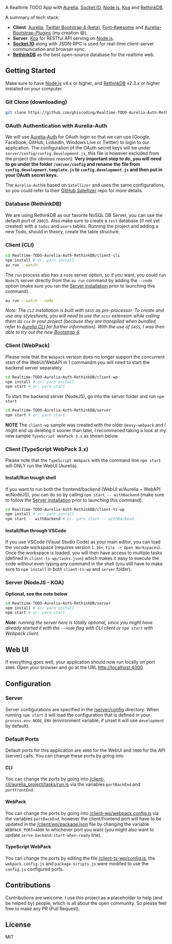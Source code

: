 A Realtime TODO App with [Aurelia](http://aurelia.io), [Socket.IO](http://socket.io/), [Node.js](http://www.nodejs.org/), [Koa](http://koajs.com/) and [RethinkDB](https://www.rethinkdb.com/).

A summary of tech stack:
* **Client**: [Aurelia](http://aurelia.io/), [Twitter Bootstrap 4 (beta)](http://getbootstrap.com/), [Font-Awesome](http://fontawesome.io/) and [Aurelia-Bootstrap-Plugins](https://github.com/ghiscoding/Aurelia-Bootstrap-Plugins) (my creation :smile:).
* **Server**: [Koa](http://koajs.com/) for RESTful API serving on [Node.js](https://nodejs.org/).
* **[Socket.IO](http://socket.io/)** along with JSON-RPC is used for real-time client-server communication and browser sync.
* **[RethinkDB](https://rethinkdb.com/)** as the best open-source database for the realtime web.

## Getting Started
Make sure to have [Node.js](https://nodejs.org/) v4.x or higher, and [RethinkDB](https://rethinkdb.com/) v2.3.x or higher installed on your computer.

### Git Clone (downloading)
```bash
git clone https://github.com/ghiscoding/Realtime-TODO-Aurelia-Auth-RethinkDB
```

### OAuth Authentication with Aurelia-Auth
We will use [Aurelia-Auth](https://github.com/paulvanbladel/aurelia-auth) for OAuth login so that we can use (Google, Facebook, GitHub, LinkedIn, Windows Live or Twitter) to login to our application. The configuration of the OAuth secret keys will be under `server/config/config.development.js`, this file is however excluded from the project (for obvious reason). **Very important step to do, you will need to go under the folder `/server/config` and rename the file from `config.development.template.js` to `config.development.js` and then put in your OAuth secret keys.**

The `Aurelia-Auth`is based on `Satellizer` and uses the same configurations, so you could refer to their [GitHub Satellizer](https://github.com/sahat/satellizer) repo for more details.

### Database (RethinkDB)
We are using RethinkDB as our favorite NoSQL DB Server, you can use the default port of `28015`.
Also make sure to create a `test` database (if not yet created) with a `todos` and `users` tables. Running the project and adding a new Todo, should in theory, create the table structure.

### Client (CLI)
```bash
cd Realtime-TODO-Aurelia-Auth-RethinkDB/client-cli
npm install # or: yarn install
au run --watch
```

The `run` process also has a `node` server option, so if you want, you could run `NodeJS` server directly from the `au run` command by adding the `--node` option (make sure you ran the [Server installation](#server) prior to launching this command)..
```bash
au run --watch --node
```
_Note: The `CLI` installation is built with `SASS` as pre-processor. To create and use any stylesheets, you will need to use the `scss` extension while calling them as `css` in your project (because they are transpiled when bundled, refer to [Aurelia CLI](http://aurelia.io/hub.html#/doc/article/aurelia/framework/latest/the-aurelia-cli) for further information).
With the use of `SASS`, I was then able to try out the new [Bootstrap 4](http://getbootstrap.com/)._

### Client (WebPack)
Please note that the `Webpack` version does no longer support the concurrent start of the WebUI/WebAPI in 1 commandm you will need to start the backend server separately.
```bash
cd Realtime-TODO-Aurelia-Auth-RethinkDB/client-wp
npm install # or: yarn install
npm start # or: yarn start
```
To start the backend server (NodeJS), go into the server folder and run `npm start`
```bash
cd Realtime-TODO-Aurelia-Auth-RethinkDB/server
npm start # or: yarn start
```

**NOTE** The `client-wp` sample was created with the older `@easy-webpack` and I might end up deleting it sooner than later, I recommened taking a look at my new sample `TypeScript WebPack 3.x` as shown below.

### Client (TypeScript WebPack 3.x)
Please note that the `TypeScript Webpack` with the command line `npm start` will ONLY run the WebUI (Aurelia).

#### Install/Run trough shell
If you want to run both the frontend/backend (WebUI w/Aurelia + WebAPI w/NodeJS), you can do so by calling `npm start -- withBackend` (make sure to follow the [Server installation](#server-nodejs---koa) prior to launching this command).
```bash
cd Realtime-TODO-Aurelia-Auth-RethinkDB/client-ts-wp
npm install # or: yarn install
npm start -- withBackend # or: yarn start -- withBackend
```

#### Install/Run through VSCode
If you use VSCode (Visual Studio Code) as your main editor, you can load the vscode workspace (requires version `1.16+`, `File -> Open Workspaces`). Once the workspace is loaded, you will then have access to multiple tasks (defined in `client-ts-wp/tasks.json`) which makes it easy to execute the code without even typing any command in the shell (you still have to make sure to `npm install` in both `client-ts-wp` and `server` folder).

### Server (NodeJS - KOA)
**Optional, see the note below**
```bash
cd Realtime-TODO-Aurelia-Auth-RethinkDB/server
npm install # or: yarn install
npm start # or: yarn start
```

_**Note**: running the server here is totally optional, since you might have already started it with the `--node` flag with CLI client or `npm start` with Webpack client._

## Web UI
If everything goes well, your application should now run locally on port `4000`. Open your browser and go at the URL [http://localhost:4000](http://localhost:4000).

## Configuration
### Server
Server configurations are specified in the [/server/config](https://github.com/ghiscoding/Realtime-TODO-Aurelia-Auth-RethinkDB/blob/master/server/config/) directory. When running `npm start` it will load the configuration that is defined in your `process.env.NODE_ENV` (environment variable, if unset it will use `development` by default).

### Default Ports
Default ports for this application are `4000` for the WebUI and `5000` for the API (server) calls.
You can change these ports by going into

#### CLI
You can change the ports by going into [/client-cli/aurelia_project/tasks/run.js](https://github.com/ghiscoding/Realtime-TODO-Aurelia-Auth-RethinkDB/blob/master/client-cli/aurelia_project/tasks/run.js) via the variables `portBackEnd` and `portFrontEnd`.

#### WebPack
You can change the ports by going into [/client-wp/webpack.config.js](https://github.com/ghiscoding/Realtime-TODO-Aurelia-Auth-RethinkDB/blob/master/client-wp/webpack.config.babel.js) via the variables `portBackEnd`, however the client/frontend port will have to be updated in the [/client/wp/package.json](https://github.com/ghiscoding/Realtime-TODO-Aurelia-Auth-RethinkDB/blob/master/client-wp/package.json) file by changing the variable `WEBPACK_PORT=4000` to whichever port you want (you might also want to update `serve-backend:start-when-ready` line).

#### TypeScript WebPack
You can change the ports by editing the file [/client-ts-wp/config.js](https://github.com/ghiscoding/Realtime-TODO-Aurelia-Auth-RethinkDB/blob/master/client-ts-wp/config.js), the `webpack.config.js` and `package-scripts.js` were modifed to use the `config.js` configured ports.

## Contributions
Contributions are welcome. I use this project as a placeholder to help (and be helped by) people, which is all about the open community. So please feel free to make any PR (Pull Request).

## License
MIT
